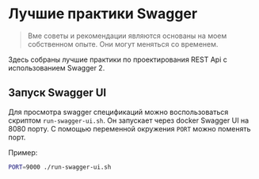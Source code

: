 # Лучшие практики Swagger

> Вме советы и рекомендации являются основаны на моем собственном опыте. Они могут меняться со временем.

Здесь собраны лучшие практики по проектирования REST Api с использованием Swagger 2.

## Запуск Swagger UI

Для просмотра swagger спецификаций можно воспользоваться скриптом `run-swagger-ui.sh`. Он запускает через docker Swagger
UI на 8080 порту. С помощью переменной окружения `PORT` можно поменять порт.

Пример:

```bash
PORT=9000 ./run-swagger-ui.sh
```
